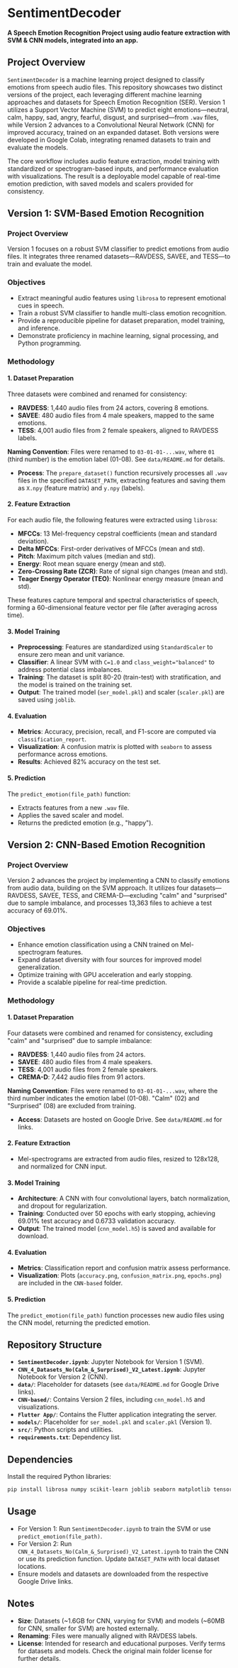 # SentimentDecoder
**A Speech Emotion Recognition Project using audio feature extraction with SVM & CNN models, integrated into an app.**

## Project Overview
`SentimentDecoder` is a machine learning project designed to classify emotions from speech audio files. This repository showcases two distinct versions of the project, each leveraging different machine learning approaches and datasets for Speech Emotion Recognition (SER). Version 1 utilizes a Support Vector Machine (SVM) to predict eight emotions—neutral, calm, happy, sad, angry, fearful, disgust, and surprised—from `.wav` files, while Version 2 advances to a Convolutional Neural Network (CNN) for improved accuracy, trained on an expanded dataset. Both versions were developed in Google Colab, integrating renamed datasets to train and evaluate the models.

The core workflow includes audio feature extraction, model training with standardized or spectrogram-based inputs, and performance evaluation with visualizations. The result is a deployable model capable of real-time emotion prediction, with saved models and scalers provided for consistency.

## Version 1: SVM-Based Emotion Recognition
### Project Overview
Version 1 focuses on a robust SVM classifier to predict emotions from audio files. It integrates three renamed datasets—RAVDESS, SAVEE, and TESS—to train and evaluate the model.

### Objectives
- Extract meaningful audio features using `librosa` to represent emotional cues in speech.
- Train a robust SVM classifier to handle multi-class emotion recognition.
- Provide a reproducible pipeline for dataset preparation, model training, and inference.
- Demonstrate proficiency in machine learning, signal processing, and Python programming.

### Methodology
#### 1. Dataset Preparation
Three datasets were combined and renamed for consistency:
- **RAVDESS**: 1,440 audio files from 24 actors, covering 8 emotions.
- **SAVEE**: 480 audio files from 4 male speakers, mapped to the same emotions.
- **TESS**: 4,001 audio files from 2 female speakers, aligned to RAVDESS labels.

**Naming Convention**: Files were renamed to `03-01-01-...wav`, where `01` (third number) is the emotion label (01-08). See `data/README.md` for details.

- **Process**: The `prepare_dataset()` function recursively processes all `.wav` files in the specified `DATASET_PATH`, extracting features and saving them as `X.npy` (feature matrix) and `y.npy` (labels).

#### 2. Feature Extraction
For each audio file, the following features were extracted using `librosa`:
- **MFCCs**: 13 Mel-frequency cepstral coefficients (mean and standard deviation).
- **Delta MFCCs**: First-order derivatives of MFCCs (mean and std).
- **Pitch**: Maximum pitch values (median and std).
- **Energy**: Root mean square energy (mean and std).
- **Zero-Crossing Rate (ZCR)**: Rate of signal sign changes (mean and std).
- **Teager Energy Operator (TEO)**: Nonlinear energy measure (mean and std).

These features capture temporal and spectral characteristics of speech, forming a 60-dimensional feature vector per file (after averaging across time).

#### 3. Model Training
- **Preprocessing**: Features are standardized using `StandardScaler` to ensure zero mean and unit variance.
- **Classifier**: A linear SVM with `C=1.0` and `class_weight="balanced"` to address potential class imbalances.
- **Training**: The dataset is split 80-20 (train-test) with stratification, and the model is trained on the training set.
- **Output**: The trained model (`ser_model.pkl`) and scaler (`scaler.pkl`) are saved using `joblib`.

#### 4. Evaluation
- **Metrics**: Accuracy, precision, recall, and F1-score are computed via `classification_report`.
- **Visualization**: A confusion matrix is plotted with `seaborn` to assess performance across emotions.
- **Results**: Achieved 82% accuracy on the test set.

#### 5. Prediction
The `predict_emotion(file_path)` function:
- Extracts features from a new `.wav` file.
- Applies the saved scaler and model.
- Returns the predicted emotion (e.g., "happy").

## Version 2: CNN-Based Emotion Recognition
### Project Overview
Version 2 advances the project by implementing a CNN to classify emotions from audio data, building on the SVM approach. It utilizes four datasets—RAVDESS, SAVEE, TESS, and CREMA-D—excluding "calm" and "surprised" due to sample imbalance, and processes 13,363 files to achieve a test accuracy of 69.01%.

### Objectives
- Enhance emotion classification using a CNN trained on Mel-spectrogram features.
- Expand dataset diversity with four sources for improved model generalization.
- Optimize training with GPU acceleration and early stopping.
- Provide a scalable pipeline for real-time prediction.

### Methodology
#### 1. Dataset Preparation
Four datasets were combined and renamed for consistency, excluding "calm" and "surprised" due to sample imbalance:
- **RAVDESS**: 1,440 audio files from 24 actors.
- **SAVEE**: 480 audio files from 4 male speakers.
- **TESS**: 4,001 audio files from 2 female speakers.
- **CREMA-D**: 7,442 audio files from 91 actors.

**Naming Convention**: Files were renamed to `03-01-01-...wav`, where the third number indicates the emotion label (01-08). "Calm" (02) and "Surprised" (08) are excluded from training.

- **Access**: Datasets are hosted on Google Drive. See `data/README.md` for links.

#### 2. Feature Extraction
- Mel-spectrograms are extracted from audio files, resized to 128x128, and normalized for CNN input.

#### 3. Model Training
- **Architecture**: A CNN with four convolutional layers, batch normalization, and dropout for regularization.
- **Training**: Conducted over 50 epochs with early stopping, achieving 69.01% test accuracy and 0.6733 validation accuracy.
- **Output**: The trained model (`cnn_model.h5`) is saved and available for download.

#### 4. Evaluation
- **Metrics**: Classification report and confusion matrix assess performance.
- **Visualization**: Plots (`accuracy.png`, `confusion_matrix.png`, `epochs.png`) are included in the `CNN-based` folder.

#### 5. Prediction
The `predict_emotion(file_path)` function processes new audio files using the CNN model, returning the predicted emotion.

## Repository Structure
- **`SentimentDecoder.ipynb`**: Jupyter Notebook for Version 1 (SVM).
- **`CNN_4_Datasets_No(Calm_&_Surprised)_V2_Latest.ipynb`**: Jupyter Notebook for Version 2 (CNN).
- **`data/`**: Placeholder for datasets (see `data/README.md` for Google Drive links).
- **`CNN-based/`**: Contains Version 2 files, including `cnn_model.h5` and visualizations.
- **`Flutter App/`**: Contains the Flutter application integrating the server.
- **`models/`**: Placeholder for `ser_model.pkl` and `scaler.pkl` (Version 1).
- **`src/`**: Python scripts and utilities.
- **`requirements.txt`**: Dependency list.

## Dependencies
Install the required Python libraries:
```bash
pip install librosa numpy scikit-learn joblib seaborn matplotlib tensorflow
```

## Usage
- For Version 1: Run `SentimentDecoder.ipynb` to train the SVM or use `predict_emotion(file_path)`.
- For Version 2: Run `CNN_4_Datasets_No(Calm_&_Surprised)_V2_Latest.ipynb` to train the CNN or use its prediction function. Update `DATASET_PATH` with local dataset locations.
- Ensure models and datasets are downloaded from the respective Google Drive links.

## Notes
- **Size**: Datasets (~1.6GB for CNN, varying for SVM) and models (~60MB for CNN, smaller for SVM) are hosted externally.
- **Renaming**: Files were manually aligned with RAVDESS labels.
- **License**: Intended for research and educational purposes. Verify terms for datasets and models. Check the original main folder license for further details.
